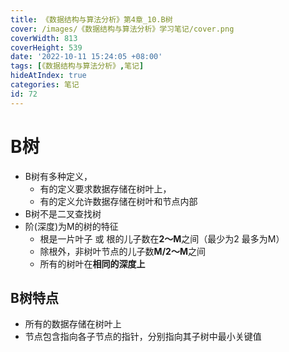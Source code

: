 ```yaml
---
title: 《数据结构与算法分析》第4章_10.B树
cover: /images/《数据结构与算法分析》学习笔记/cover.png
coverWidth: 813
coverHeight: 539
date: '2022-10-11 15:24:05 +08:00'
tags: [《数据结构与算法分析》,笔记]
hideAtIndex: true
categories: 笔记
id: 72
---
```



# B树
* B树有多种定义，
  * 有的定义要求数据存储在树叶上，
  * 有的定义允许数据存储在树叶和节点内部
* B树不是二叉查找树
* 阶(深度)为M的树的特征
  * 根是一片叶子 或 根的儿子数在**2～M**之间（最少为2 最多为M）
  * 除根外，非树叶节点的儿子数**M/2～M**之间 
  * 所有的树叶在**相同的深度上**

## B树特点
* 所有的数据存储在树叶上
* 节点包含指向各子节点的指针，分别指向其子树中最小关键值

